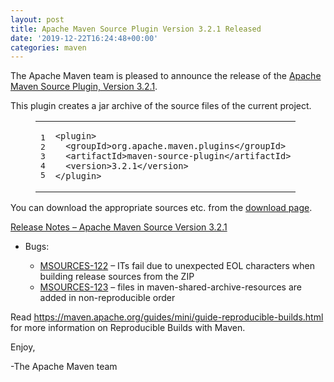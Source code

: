 ```yaml
---
layout: post
title: Apache Maven Source Plugin Version 3.2.1 Released
date: '2019-12-22T16:24:48+00:00'
categories: maven
---
```

<div class="entry-content"><p>The Apache Maven team is pleased to announce the release of the
<a href="https://maven.apache.org/plugins/maven-source-plugin/">Apache Maven Source Plugin, Version 3.2.1</a>.</p>

<p>This plugin creates a jar archive of the source files of the current project.</p>

<figure class='code'><figcaption><span></span></figcaption><div class="highlight"><table><tr><td class="gutter"><pre class="line-numbers"><span class='line-number'>1</span>
<span class='line-number'>2</span>
<span class='line-number'>3</span>
<span class='line-number'>4</span>
<span class='line-number'>5</span>
</pre></td><td class='code'><pre><code class='xml'><span class='line'><span class="nt">&lt;plugin&gt;</span>
</span><span class='line'>  <span class="nt">&lt;groupId&gt;</span>org.apache.maven.plugins<span class="nt">&lt;/groupId&gt;</span>
</span><span class='line'>  <span class="nt">&lt;artifactId&gt;</span>maven-source-plugin<span class="nt">&lt;/artifactId&gt;</span>
</span><span class='line'>  <span class="nt">&lt;version&gt;</span>3.2.1<span class="nt">&lt;/version&gt;</span>
</span><span class='line'><span class="nt">&lt;/plugin&gt;</span>
</span></code></pre></td></tr></table></div></figure>


<p>You can download the appropriate sources etc. from the <a href="https://maven.apache.org/plugins/maven-source-plugin/download.html">download page</a>.</p>

<!-- more -->


<p><a href="https://issues.apache.org/jira/secure/ReleaseNote.jspa?projectId=12317924&amp;version=12346480">Release Notes &ndash; Apache Maven Source Version 3.2.1</a></p>

<ul>
<li><p>Bugs:</p>

<ul>
<li><a href="https://issues.apache.org/jira/browse/MSOURCES-122">MSOURCES-122</a> &ndash; ITs fail due to unexpected EOL characters when building release sources from the ZIP</li>
<li><a href="https://issues.apache.org/jira/browse/MSOURCES-123">MSOURCES-123</a> &ndash; files in maven-shared-archive-resources are added in non-reproducible order</li>
</ul>
</li>
</ul>


<p>Read <a href="https://maven.apache.org/guides/mini/guide-reproducible-builds.html">https://maven.apache.org/guides/mini/guide-reproducible-builds.html</a> for more information on Reproducible Builds with Maven.</p>

<p>Enjoy,</p>

<p>-The Apache Maven team</p>
</div>
